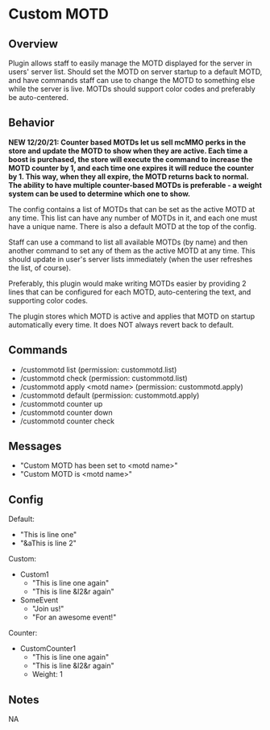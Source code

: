 # Custom MOTD

## Overview
Plugin allows staff to easily manage the MOTD displayed for the server in users' server list. Should set the MOTD on server startup to a default MOTD, and have commands staff can use to change the MOTD to something else while the server is live. MOTDs should support color codes and preferably be auto-centered.

## Behavior

**NEW 12/20/21: Counter based MOTDs let us sell mcMMO perks in the store and update the MOTD to show when they are active. Each time a boost is purchased, the store will execute the command to increase the MOTD counter by 1, and each time one expires it will reduce the counter by 1. This way, when they all expire, the MOTD returns back to normal. The ability to have multiple counter-based MOTDs is preferable - a weight system can be used to determine which one to show.**

The config contains a list of MOTDs that can be set as the active MOTD at any time. This list can have any number of MOTDs in it, and each one must have a unique name. There is also a default MOTD at the top of the config.

Staff can use a command to list all available MOTDs (by name) and then another command to set any of them as the active MOTD at any time. This should update in user's server lists immediately (when the user refreshes the list, of course).

Preferably, this plugin would make writing MOTDs easier by providing 2 lines that can be configured for each MOTD, auto-centering the text, and supporting color codes.

The plugin stores which MOTD is active and applies that MOTD on startup automatically every time. It does NOT always revert back to default.

## Commands

- /custommotd list (permission: custommotd.list)
- /custommotd check (permission: custommotd.list)
- /custommotd apply \<motd name\> (permission: custommotd.apply)
- /custommotd default (permission: custommotd.apply)
- /custommotd counter up
- /custommotd counter down
- /custommotd counter check

## Messages

- "Custom MOTD has been set to \<motd name\>"
- "Custom MOTD is \<motd name\>"

## Config

Default:
- "This is line one"
- "&aThis is line 2"

Custom:
- Custom1
    - "This is line one again"
    - "This is line &l2&r again"
- SomeEvent
    - "Join us!"
    - "For an awesome event!"

Counter:
- CustomCounter1
    - "This is line one again"
    - "This is line &l2&r again"
    - Weight: 1

## Notes

NA
